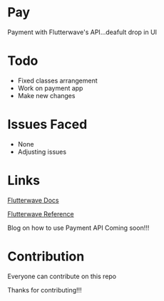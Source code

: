 # Pay
Payment with Flutterwave's API...deafult drop in UI

# Todo

* Fixed classes arrangement
* Work on payment app
* Make new changes

# Issues Faced

* None
* Adjusting issues

# Links

[Flutterwave Docs](https://developer.flutterwave.com/docs/transfers)


[Flutterwave Reference](https://developer.flutterwave.com/reference#create-a-transfer)

Blog on how to use Payment API Coming soon!!!

# Contribution

Everyone can contribute on this repo

Thanks for contributing!!!
